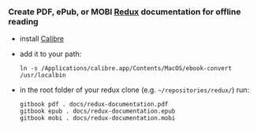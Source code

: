### Create PDF, ePub, or MOBI [Redux](https://github.com/rackt/redux) documentation for offline reading
+ install [Calibre](http://calibre-ebook.com/)
+ add it to your path:

    ```
    ln -s /Applications/calibre.app/Contents/MacOS/ebook-convert /usr/localbin
    ```

+ in the root folder of your redux clone (e.g. `~/repositories/redux/`) run:

    ```
    gitbook pdf . docs/redux-documentation.pdf
    gitbook epub . docs/redux-documentation.epub
    gitbook mobi . docs/redux-documentation.mobi
    ```
